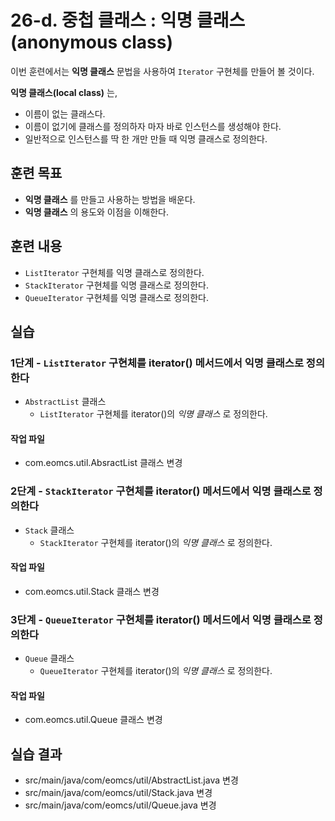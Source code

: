 # 26-d. 중첩 클래스 : 익명 클래스(anonymous class)

이번 훈련에서는 **익명 클래스** 문법을 사용하여 `Iterator` 구현체를 만들어 볼 것이다.

**익명 클래스(local class)** 는, 

- 이름이 없는 클래스다.  
- 이름이 없기에 클래스를 정의하자 마자 바로 인스턴스를 생성해야 한다.
- 일반적으로 인스턴스를 딱 한 개만 만들 때 익명 클래스로 정의한다.

## 훈련 목표

- **익명 클래스** 를 만들고 사용하는 방법을 배운다.
- **익명 클래스** 의 용도와 이점을 이해한다.


## 훈련 내용

- `ListIterator` 구현체를 익명 클래스로 정의한다. 
- `StackIterator` 구현체를 익명 클래스로 정의한다.
- `QueueIterator` 구현체를 익명 클래스로 정의한다.


## 실습

### 1단계 - `ListIterator` 구현체를 iterator() 메서드에서 익명 클래스로 정의한다

- `AbstractList` 클래스
  - `ListIterator` 구현체를 iterator()의 *익명 클래스* 로 정의한다. 

#### 작업 파일

- com.eomcs.util.AbsractList 클래스 변경


### 2단계 - `StackIterator` 구현체를 iterator() 메서드에서 익명 클래스로 정의한다

- `Stack` 클래스
  - `StackIterator` 구현체를 iterator()의 *익명 클래스* 로 정의한다. 

#### 작업 파일

- com.eomcs.util.Stack 클래스 변경


### 3단계 - `QueueIterator` 구현체를 iterator() 메서드에서 익명 클래스로 정의한다

- `Queue` 클래스
  - `QueueIterator` 구현체를 iterator()의 *익명 클래스* 로 정의한다. 

#### 작업 파일

- com.eomcs.util.Queue 클래스 변경


## 실습 결과

- src/main/java/com/eomcs/util/AbstractList.java 변경
- src/main/java/com/eomcs/util/Stack.java 변경
- src/main/java/com/eomcs/util/Queue.java 변경
  